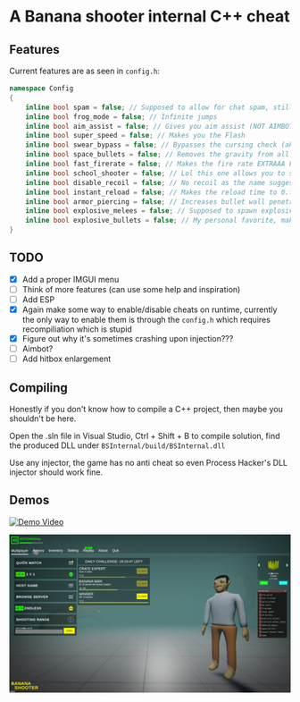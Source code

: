 # A Banana shooter internal C++ cheat

## Features
Current features are as seen in `config.h`:

```c++
namespace Config
{
    inline bool spam = false; // Supposed to allow for chat spam, still in testing phase
    inline bool frog_mode = false; // Infinite jumps
    inline bool aim_assist = false; // Gives you aim assist (NOT AIMBOT BUT AIM ASSIST)
    inline bool super_speed = false; // Makes you the Flash
    inline bool swear_bypass = false; // Bypasses the cursing check (aka I can freely say niggas in paris)
    inline bool space_bullets = false; // Removes the gravity from all bullets
    inline bool fast_firerate = false; // Makes the fire rate EXTRAAA FAST
    inline bool school_shooter = false; // Lol this one allows you to shoot in the lobby and while the game count down is on
    inline bool disable_recoil = false; // No recoil as the name suggests
    inline bool instant_reload = false; // Makes the reload time to 0.f;
    inline bool armor_piercing = false; // Increases bullet wall penetration (seemingly allowing you to shoot through walls)
    inline bool explosive_melees = false; // Supposed to spawn explosive bullets but currently not working
    inline bool explosive_bullets = false; // My personal favorite, makes all your bullets explosive lol
}
```

## TODO
- [x] Add a proper IMGUI menu
- [ ] Think of more features (can use some help and inspiration)
- [ ] Add ESP
- [x] Again make some way to enable/disable cheats on runtime, currently the only way to enable them is through the `config.h`
which requires recompiliation which is stupid
- [x] Figure out why it's sometimes crashing upon injection???
- [ ] Aimbot?
- [ ] Add hitbox enlargement

## Compiling
Honestly if you don't know how to compile a C++ project, then maybe you shouldn't be here.

Open the .sln file in Visual Studio, Ctrl + Shift + B to compile solution, find the produced DLL under `BSInternal/build/BSInternal.dll`

Use any injector, the game has no anti cheat so even Process Hacker's DLL injector should work fine.

## Demos
[![Demo Video](https://github.com/SpookySec/BSInternalPublic/raw/master/img/Banana_shooter_internal_showcase.gif)](https://youtu.be/j3O7KYmS2kk)

![IMGUI Menu](https://github.com/SpookySec/BSInternalPublic/blob/master/img/image.png)
